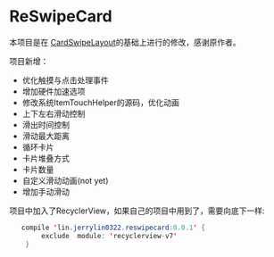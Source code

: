 # ReSwipeCard

本项目是在 [CardSwipeLayout](https://github.com/yuqirong/CardSwipeLayout)的基础上进行的修改，感谢原作者。

项目新增：

- 优化触摸与点击处理事件
- 增加硬件加速选项
- 修改系统ItemTouchHelper的源码，优化动画
- 上下左右滑动控制
- 滑出时间控制
- 滑动最大距离
- 循环卡片
- 卡片堆叠方式
- 卡片数量
- 自定义滑动动画(not yet)
- 增加手动滑动

项目中加入了RecyclerView，如果自己的项目中用到了，需要向底下一样:

```java
   compile 'lin.jerrylin0322.reswipecard:0.0.1' {
        exclude  module: 'recyclerview-v7'
    }
```



